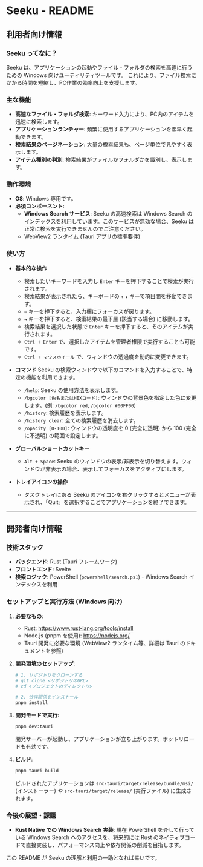 # Seeku - README

## 利用者向け情報

### Seeku ってなに？
Seeku は、アプリケーションの起動やファイル・フォルダの検索を高速に行うための Windows 向けユーティリティツールです。
これにより、ファイル検索にかかる時間を短縮し、PC作業の効率向上を支援します。

### 主な機能
*   **高速なファイル・フォルダ検索**: キーワード入力により、PC内のアイテムを迅速に検索します。
*   **アプリケーションランチャー**: 頻繁に使用するアプリケーションを素早く起動できます。
*   **検索結果のページネーション**: 大量の検索結果も、ページ単位で見やすく表示します。
*   **アイテム種別の判別**: 検索結果がファイルかフォルダかを識別し、表示します。

### 動作環境
*   **OS**: Windows 専用です。
*   **必須コンポーネント**:
    *   **Windows Search サービス**: Seeku の高速検索は Windows Search のインデックスを利用しています。このサービスが無効な場合、Seeku は正常に検索を実行できませんのでご注意ください。
    *   WebView2 ランタイム (Tauri アプリの標準要件)

### 使い方

*   **基本的な操作**
    *   検索したいキーワードを入力し `Enter` キーを押下することで検索が実行されます。
    *   検索結果が表示されたら、キーボードの `↑` `↓` キーで項目間を移動できます。
    *   `←` キーを押下すると、入力欄にフォーカスが戻ります。
    *   `→` キーを押下すると、検索結果の最下層 (該当する場合) に移動します。
    *   検索結果を選択した状態で `Enter` キーを押下すると、そのアイテムが実行されます。
    *   `Ctrl + Enter` で、選択したアイテムを管理者権限で実行することも可能です。
    *   `Ctrl + マウスホイール` で、ウィンドウの透過度を動的に変更できます。

*   **コマンド**
    Seeku の検索ウィンドウで以下のコマンドを入力することで、特定の機能を利用できます。
    *   `/help`: Seeku の使用方法を表示します。
    *   `/bgcolor [色名またはHEXコード]`: ウィンドウの背景色を指定した色に変更します。(例: `/bgcolor red`, `/bgcolor #00FF00`)
    *   `/history`: 検索履歴を表示します。
    *   `/history clear`: 全ての検索履歴を消去します。
    *   `/opacity [0-100]`: ウィンドウの透明度を 0 (完全に透明) から 100 (完全に不透明) の範囲で設定します。

*   **グローバルショートカットキー**
    *   `Alt + Space`: Seeku のウィンドウの表示/非表示を切り替えます。ウィンドウが非表示の場合、表示してフォーカスをアクティブにします。

*   **トレイアイコンの操作**
    *   タスクトレイにある Seeku のアイコンを右クリックするとメニューが表示され、「Quit」を選択することでアプリケーションを終了できます。

---

## 開発者向け情報

### 技術スタック
*   **バックエンド**: Rust (Tauri フレームワーク)
*   **フロントエンド**: Svelte
*   **検索ロジック**: PowerShell (`powershell/search.ps1`) - Windows Search インデックスを利用

### セットアップと実行方法 (Windows 向け)

1.  **必要なもの**:
    *   Rust: https://www.rust-lang.org/tools/install
    *   Node.js (pnpm を使用): https://nodejs.org/
    *   Tauri 開発に必要な環境 (WebView2 ランタイム等、詳細は Tauri のドキュメントを参照)

2.  **開発環境のセットアップ**:
    ```bash
    # 1. リポジトリをクローンする
    # git clone <リポジトリのURL>
    # cd <プロジェクトのディレクトリ>

    # 2. 依存関係をインストール
    pnpm install
    ```

3.  **開発モードで実行**:
    ```bash
    pnpm dev:tauri
    ```
    開発サーバーが起動し、アプリケーションが立ち上がります。ホットリロードも有効です。

4.  **ビルド**:
    ```bash
    pnpm tauri build
    ```
    ビルドされたアプリケーションは `src-tauri/target/release/bundle/msi/` (インストーラー) や `src-tauri/target/release/` (実行ファイル) に生成されます。

### 今後の展望・課題
*   **Rust Native での Windows Search 実装**: 現在 PowerShell を介して行っている Windows Search へのアクセスを、将来的には Rust のネイティブコードで直接実装し、パフォーマンス向上や依存関係の削減を目指します。

この README が Seeku の理解と利用の一助となれば幸いです。
